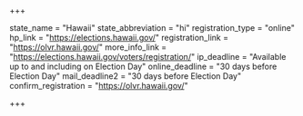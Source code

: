 +++

state_name = "Hawaii"
state_abbreviation = "hi"
registration_type = "online"
hp_link = "https://elections.hawaii.gov/"
registration_link = "https://olvr.hawaii.gov/"
more_info_link = "https://elections.hawaii.gov/voters/registration/"
ip_deadline = "Available up to and including on Election Day"
online_deadline = "30 days before Election Day"
mail_deadline2 = "30 days before Election Day"
confirm_registration = "https://olvr.hawaii.gov/"

+++